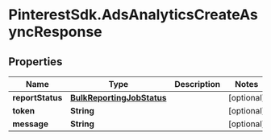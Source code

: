 # PinterestSdk.AdsAnalyticsCreateAsyncResponse

## Properties

Name | Type | Description | Notes
------------ | ------------- | ------------- | -------------
**reportStatus** | [**BulkReportingJobStatus**](BulkReportingJobStatus.md) |  | [optional] 
**token** | **String** |  | [optional] 
**message** | **String** |  | [optional] 


